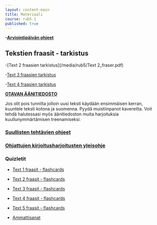 ```yaml
---
layout: content-main
title: Materiaali
course: rub5.1
published: true
---
```

**-[Arviointipäivän ohjeet](/media/rub5/Arviointipäivä.pdf)**

## Tekstien fraasit - tarkistus

-[Text 2 fraasien tarkistus](/media/rub5/Text 2_fraser.pdf)

-[Text 3 fraasien tarkistus](/media/rub5/Text3_fraasit.pdf)

-[Text 4 fraasien tarkistus](/media/rub5/Text4_fraser.pdf)

**[OTAVAN ÄÄNITIEDOSTO](http://tiedostot.otava.fi/aanet/fokus5/)**

Jos olit pois tunnilta jolloin uusi teksti käydään ensimmäisen kerran, kuuntele teksti kotona ja suomenna. Pyydä muistiinpanot kavereilta. Voit tehdä halutessasi myös äänitiedoston muita harjoituksia kuullunymmärtämisen treenamiseksi.

### [Suullisten tehtävien ohjeet](/media/rub5/Suullisen_ohjeet.pdf)

### [Ohjattujen kirjoitusharjoitusten yleisohje](/media/rub3/OKH_ohje.pdf)

### Quizletit

- [Text 1 fraasit - flashcards](https://quizlet.com/_630mg0)
- [Text 2 fraasit - flashcards](https://quizlet.com/_613ywq)
- [Text 3 fraasit - flashcards](https://quizlet.com/_61402f)
- [Text 4 fraasit - flashcards](https://quizlet.com/_62f0m4)
- [Text 5 fraasit - flashcards](https://quizlet.com/_62ffrr)

- [Ammattisanat](/media/rub5/ammattisanat.pdf)
